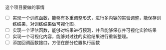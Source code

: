 这个项目要做的事情

 - [ ] 实现一个训练函数，能够有多重调整形式，进行多内容的实验调整，能保存训练结果，对训练结果做可视化图。
 - [ ] 实现一个评估函数，能够对结果进行预测，并且能够保存并可视化实验结果
 - [ ] 实现一个可视化内容，能够对过往的实验结果进行重新整理。
 - [ ] 添加回调函数接口，方便在部分位置执行函数